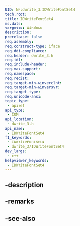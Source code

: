 ```yaml
---
UID: NN:dwrite_3.IDWriteFontSet4
tech.root: 
title: IDWriteFontSet4
ms.date: 
targetos: Windows
description: 
prerelease: false
req.assembly: 
req.construct-type: iface
req.ddi-compliance: 
req.header: dwrite_3.h
req.idl: 
req.include-header: 
req.max-support: 
req.namespace: 
req.redist: 
req.target-min-winverclnt: 
req.target-min-winversvr: 
req.target-type: 
req.unicode-ansi: 
topic_type:
 - apiref
api_type:
 - COM
api_location:
 - dwrite_3.h
api_name:
 - IDWriteFontSet4
f1_keywords:
 - IDWriteFontSet4
 - dwrite_3/IDWriteFontSet4
dev_langs:
 - c++
helpviewer_keywords:
 - IDWriteFontSet4
---
```


## -description

## -remarks

## -see-also


